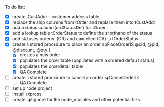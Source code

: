 To do list:
- [X] create tCustAddr - customer address table
- [X] replace the ship columns from tOrder and replace them into tCustAddr
- [X] add a status column (ordStatusDef) for tOrder
- [X] add a lookup table tOrderStatus to define the shorthand of the status
- [X] add statuses ordered (OR) and cancelled (CA) to tOrderStatus
- [X] create a stored procedure to place an order spPlaceOrderIS @cid, @pid, @discount, @qty (
  - [X] creates a new order
  - [X] populates the order table (populates with a ordered default status)
  - [X] populates the orderdetail table)
  - [X] QA Complete
- [ ] create a stored procedure to cancel an order spCancelOrderIS
  - [ ] QA Complete
- [ ] set up node project
- [ ] install express
- [ ] create .gitignore for the node_modules and other potential files
